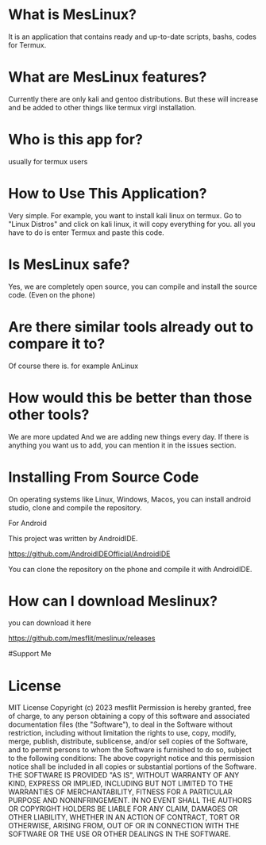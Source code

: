# What is MesLinux?

It is an application that contains ready and up-to-date scripts, bashs, codes for Termux.

# What are MesLinux features?

Currently there are only kali and gentoo distributions. But these will increase and be added to other things like termux virgl installation.

# Who is this app for?

usually for termux users

# How to Use This Application?

Very simple. For example, you want to install kali linux on termux. Go to "Linux Distros" and click on kali linux, it will copy everything for you. all you have to do is enter Termux and paste this code.

# Is MesLinux safe?

Yes, we are completely open source, you can compile and install the source code. (Even on the phone)

# Are there similar tools already out to compare it to?

Of course there is. for example AnLinux

# How would this be better than those other tools?

We are more updated And we are adding new things every day. If there is anything you want us to add, you can mention it in the issues section.

# Installing From Source Code

On operating systems like Linux, Windows, Macos, you can install android studio, clone and compile the repository.

For Android

This project was written by AndroidIDE.

https://github.com/AndroidIDEOfficial/AndroidIDE

You can clone the repository on the phone and compile it with AndroidIDE.

# How can I download Meslinux?

you can download it here

https://github.com/mesflit/meslinux/releases


#Support Me

<script type="text/javascript" src="https://cdnjs.buymeacoffee.com/1.0.0/button.prod.min.js" data-name="bmc-button" data-slug="mesflit" data-color="#FF5F5F" data-emoji=""  data-font="Arial" data-text="Buy me a coffee" data-outline-color="#000000" data-font-color="#ffffff" data-coffee-color="#FFDD00" ></script>

# License

MIT License
Copyright (c) 2023 mesflit
Permission is hereby granted, free of charge, to any person obtaining a copy
of this software and associated documentation files (the "Software"), to deal
in the Software without restriction, including without limitation the rights
to use, copy, modify, merge, publish, distribute, sublicense, and/or sell
copies of the Software, and to permit persons to whom the Software is
furnished to do so, subject to the following conditions:
The above copyright notice and this permission notice shall be included in all
copies or substantial portions of the Software.
THE SOFTWARE IS PROVIDED "AS IS", WITHOUT WARRANTY OF ANY KIND, EXPRESS OR
IMPLIED, INCLUDING BUT NOT LIMITED TO THE WARRANTIES OF MERCHANTABILITY,
FITNESS FOR A PARTICULAR PURPOSE AND NONINFRINGEMENT. IN NO EVENT SHALL THE
AUTHORS OR COPYRIGHT HOLDERS BE LIABLE FOR ANY CLAIM, DAMAGES OR OTHER
LIABILITY, WHETHER IN AN ACTION OF CONTRACT, TORT OR OTHERWISE, ARISING FROM,
OUT OF OR IN CONNECTION WITH THE SOFTWARE OR THE USE OR OTHER DEALINGS IN THE
SOFTWARE.

